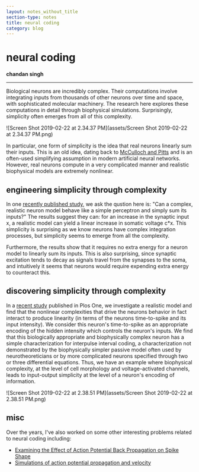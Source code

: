```yaml
---
layout: notes_without_title
section-type: notes
title: neural coding
category: blog
---
```



# neural coding
**chandan singh** 

---

Biological neurons are incredibly complex. Their computations involve integrating inputs from thousands of other neurons over time and space, with sophisticated molecular machinery. The research here explores these computations in detail through biophysical simulations. Surprisingly, simplicity often emerges from all of this complexity.

![Screen Shot 2019-02-22 at 2.34.37 PM](assets/Screen Shot 2019-02-22 at 2.34.37 PM.png)

In particular, one form of simplicity is the idea that real neurons linearly sum their inputs. This is an old idea, dating back to [McCulloch and Pitts](https://towardsdatascience.com/mcculloch-pitts-model-5fdf65ac5dd1) and is an often-used simplifying assumption in modern artificial neural networks. However, real neurons compute in a very complicated manner and realistic biophysical models are extremely nonlinear. 

## engineering simplicity through complexity

In one [recently published study](http://rdcu.be/FDUo), we ask the qustion here is: "Can a complex, realistic neuron model behave like a simple perceptron and simply sum its inputs?" The results suggest they can: for an increase in the synaptic input x, a realistic model can yield a linear increase in somatic voltage c*x. This simplicity is surprising as we know neurons have complex integration processes, but simplicity seems to emerge from all the complexity.

Furthermore, the results show that it requires no extra energy for a neuron model to linearly sum its inputs. This is also surprising, since synaptic excitation tends to decay as signals travel from the synapses to the soma, and intuitively it seems that neurons would require expending extra energy to counteract this.

## discovering simplicity through complexity


In a [recent study](http://journals.plos.org/plosone/article?id=10.1371/journal.pone.0180839) published in Plos One, we investigate a realistic model and find that the nonlinear complexities that drive the neurons behavior in fact interact to produce linearity (in terms of the neurons time-to-spike and its input intensity). We consider this neuron's time-to-spike as an appropriate encoding of the hidden intensity which controls the neuron's inputs. We find that this biologically appropriate and biophysically complex neuron has a simple characterization for interpulse interval coding, a characterization not demonstrated by the biophysically simpler passive model often used by neurotheoreticians or by more complicated neurons specified through two or three differential equations. Thus, we have an example where biophysical complexity, at the level of cell morphology and voltage-activated channels, leads to input-output simplicity at the level of a neuron's encoding of information.

![Screen Shot 2019-02-22 at 2.38.51 PM](assets/Screen Shot 2019-02-22 at 2.38.51 PM.png)


## misc
Over the years, I've also worked on some other interesting problems related to neural coding including:

- [Examining the Effect of Action Potential Back Propagation on Spike Shape](/assets/write_ups/singh_14_dendrite_backprop.pdf)
- [Simulations of action potential propagation and velocity](https://github.com/csinva/act_potential)
